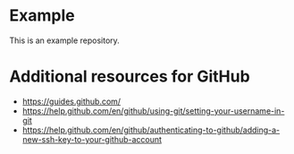 # Example

This is an example repository.


# Additional resources for GitHub

- https://guides.github.com/
- https://help.github.com/en/github/using-git/setting-your-username-in-git
- https://help.github.com/en/github/authenticating-to-github/adding-a-new-ssh-key-to-your-github-account
